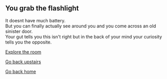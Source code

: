 ## You grab the flashlight

It doesnt have much battery.    
But you can finally actually see around you and you come across an old sinister door.  
Your gut tells you this isn't right but in the back of your mind your curiosity tells you the opposite.  

[Explore the room](room-explore.md)  

[Go back upstairs](first-floor-footsteps.md)  

[Go back home](../home.md)